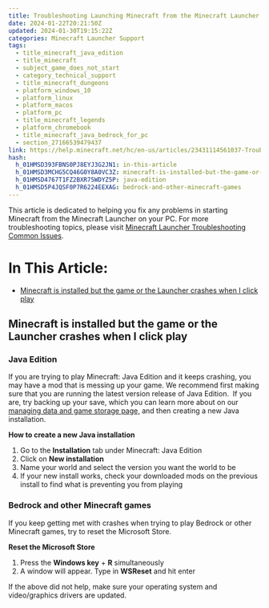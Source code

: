 ```yaml
---
title: Troubleshooting Launching Minecraft from the Minecraft Launcher
date: 2024-01-22T20:21:50Z
updated: 2024-01-30T19:15:22Z
categories: Minecraft Launcher Support
tags:
  - title_minecraft_java_edition
  - title_minecraft
  - subject_game_does_not_start
  - category_technical_support
  - title_minecraft_dungeons
  - platform_windows_10
  - platform_linux
  - platform_macos
  - platform_pc
  - title_minecraft_legends
  - platform_chromebook
  - title_minecraft_java_bedrock_for_pc
  - section_27166539479437
link: https://help.minecraft.net/hc/en-us/articles/23431114561037-Troubleshooting-Launching-Minecraft-from-the-Minecraft-Launcher
hash:
  h_01HMSD393FBNS0PJ8EYJ3G2JN1: in-this-article
  h_01HMSD3MCHG5CQ46G0Y8A0VC3Z: minecraft-is-installed-but-the-game-or-the-launcher-crashes-when-i-click-play
  h_01HMSD4767T1FZ2BXR75WDYZ5P: java-edition
  h_01HMSD5P4JQSF0P7R6224EEXAG: bedrock-and-other-minecraft-games
---
```


This article is dedicated to helping you fix any problems in starting Minecraft from the Minecraft Launcher on your PC. For more troubleshooting topics, please visit [Minecraft Launcher Troubleshooting Common Issues](./Minecraft-Launcher-Support.md).

# In This Article:

- [Minecraft is installed but the game or the Launcher crashes when I click play](https://help.minecraft.net/hc/en-us/articles/undefined#h_01HMSD3MCHG5CQ46G0Y8A0VC3Z)

## Minecraft is installed but the game or the Launcher crashes when I click play

### Java Edition

If you are trying to play Minecraft: Java Edition and it keeps crashing, you may have a mod that is messing up your game. We recommend first making sure that you are running the latest version release of Java Edition.  If you are, try backing up your save, which you can learn more about on our [managing data and game storage page,](../Backup-Restore/Locating-Minecraft-Java-Edition-Files-for-Backup-or-Transfer.md) and then creating a new Java installation.

**How to create a new Java installation**

1.  Go to the **Installation** tab under Minecraft: Java Edition
2.  Click on **New installation**
3.  Name your world and select the version you want the world to be
4.  If your new install works, check your downloaded mods on the previous install to find what is preventing you from playing

### Bedrock and other Minecraft games

If you keep getting met with crashes when trying to play Bedrock or other Minecraft games, try to reset the Microsoft Store.

**Reset the Microsoft Store**

1.  Press the **Windows key** + **R** simultaneously 
2.  A window will appear. Type in **WSReset** and hit enter 

If the above did not help, make sure your operating system and video/graphics drivers are updated.
